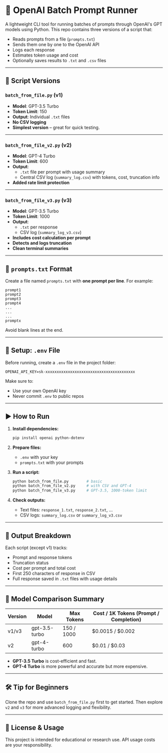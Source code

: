 # 🧠 OpenAI Batch Prompt Runner

A lightweight CLI tool for running batches of prompts through OpenAI's GPT models using Python. This repo contains three versions of a script that:
- Reads prompts from a file (`prompts.txt`)
- Sends them one by one to the OpenAI API
- Logs each response
- Estimates token usage and cost
- Optionally saves results to `.txt` and `.csv` files

---

## 📂 Script Versions

### `batch_from_file.py` (v1)
- **Model**: GPT-3.5 Turbo
- **Token Limit**: 150
- **Output**: Individual `.txt` files
- **No CSV logging**
- **Simplest version** – great for quick testing.

---

### `batch_from_file_v2.py` (v2)
- **Model**: GPT-4 Turbo
- **Token Limit**: 600
- **Output**:
  - `.txt` file per prompt with usage summary
  - Central CSV log (`summary_log.csv`) with tokens, cost, truncation info
- **Added rate limit protection**

---

### `batch_from_file_v3.py` (v3)
- **Model**: GPT-3.5 Turbo
- **Token Limit**: 1000
- **Output**:
  - `.txt` per response
  - CSV log (`summary_log_v3.csv`)
- **Includes cost calculation per prompt**
- **Detects and logs truncation**
- **Clean terminal summaries**

---

## 📜 `prompts.txt` Format

Create a file named `prompts.txt` with **one prompt per line**. For example:

```
prompt1
prompt2
prompt3
prompt4
...
...
...
promptx
```

Avoid blank lines at the end.

---

## 🔐 Setup: `.env` File

Before running, create a `.env` file in the project folder:

```
OPENAI_API_KEY=sk-xxxxxxxxxxxxxxxxxxxxxxxxxxxxxxxxxxxxxxxx
```

Make sure to:
- Use your own OpenAI key
- Never commit `.env` to public repos

---

## ▶️ How to Run

1. **Install dependencies:**
   ```bash
   pip install openai python-dotenv
   ```

2. **Prepare files:**
   - `.env` with your key
   - `prompts.txt` with your prompts

3. **Run a script:**
   ```bash
   python batch_from_file.py        # basic
   python batch_from_file_v2.py     # with CSV and GPT-4
   python batch_from_file_v3.py     # GPT-3.5, 1000-token limit
   ```

4. **Check outputs:**
   - Text files: `response_1.txt`, `response_2.txt`, ...
   - CSV logs: `summary_log.csv` or `summary_log_v3.csv`

---

## 🧾 Output Breakdown

Each script (except v1) tracks:
- Prompt and response tokens
- Truncation status
- Cost per prompt and total cost
- First 250 characters of response in CSV
- Full response saved in `.txt` files with usage details

---

## 🤖 Model Comparison Summary

| Version | Model         | Max Tokens | Cost / 1K Tokens (Prompt / Completion) |
|---------|---------------|------------|----------------------------------------|
| v1/v3   | gpt-3.5-turbo | 150 / 1000 | $0.0015 / $0.002                       |
| v2      | gpt-4-turbo   | 600        | $0.01 / $0.03                          |

- **GPT-3.5 Turbo** is cost-efficient and fast.
- **GPT-4 Turbo** is more powerful and accurate but more expensive.

---

## 🛠️ Tip for Beginners

Clone the repo and use `batch_from_file.py` first to get started.
Then explore `v2` and `v3` for more advanced logging and flexibility.

---

## 📌 License & Usage

This project is intended for educational or research use. API usage costs are your responsibility.
